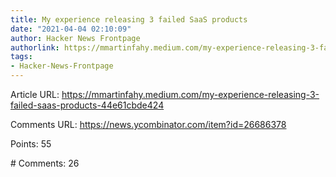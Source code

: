 ```yaml
---
title: My experience releasing 3 failed SaaS products
date: "2021-04-04 02:10:09"
author: Hacker News Frontpage
authorlink: https://mmartinfahy.medium.com/my-experience-releasing-3-failed-saas-products-44e61cbde424
tags:
- Hacker-News-Frontpage
---
```


<p>Article URL: <a href="https://mmartinfahy.medium.com/my-experience-releasing-3-failed-saas-products-44e61cbde424">https://mmartinfahy.medium.com/my-experience-releasing-3-failed-saas-products-44e61cbde424</a></p>
<p>Comments URL: <a href="https://news.ycombinator.com/item?id=26686378">https://news.ycombinator.com/item?id=26686378</a></p>
<p>Points: 55</p>
<p># Comments: 26</p>
